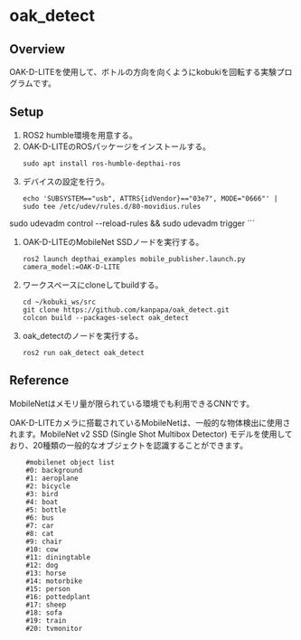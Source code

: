 # oak_detect

## Overview
OAK-D-LITEを使用して、ボトルの方向を向くようにkobukiを回転する実験プログラムです。

## Setup
1. ROS2 humble環境を用意する。
1. OAK-D-LITEのROSパッケージをインストールする。
    ```
    sudo apt install ros-humble-depthai-ros
    ```
1. デバイスの設定を行う。
    ```
    echo 'SUBSYSTEM=="usb", ATTRS{idVendor}=="03e7", MODE="0666"' | sudo tee /etc/udev/rules.d/80-movidius.rules
sudo udevadm control --reload-rules && sudo udevadm trigger
    ```
1. OAK-D-LITEのMobileNet SSDノードを実行する。
    ```
    ros2 launch depthai_examples mobile_publisher.launch.py camera_model:=OAK-D-LITE
    ```
1. ワークスペースにcloneしてbuildする。
    ```
    cd ~/kobuki_ws/src
    git clone https://github.com/kanpapa/oak_detect.git
    colcon build --packages-select oak_detect
    ```
1. oak_detectのノードを実行する。
    ```
    ros2 run oak_detect oak_detect
    ```

## Reference
MobileNetはメモリ量が限られている環境でも利用できるCNNです。 

OAK-D-LITEカメラに搭載されているMobileNetは、一般的な物体検出に使用されます。MobileNet v2 SSD (Single Shot Multibox Detector) モデルを使用しており、20種類の一般的なオブジェクトを認識することができます。

        #mobilenet object list
        #0: background
        #1: aeroplane
        #2: bicycle
        #3: bird
        #4: boat
        #5: bottle
        #6: bus
        #7: car
        #8: cat
        #9: chair
        #10: cow
        #11: diningtable
        #12: dog
        #13: horse
        #14: motorbike
        #15: person
        #16: pottedplant
        #17: sheep
        #18: sofa
        #19: train
        #20: tvmonitor
